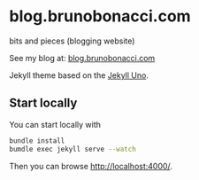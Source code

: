 blog.brunobonacci.com
======================

bits and pieces (blogging website)

See my blog at: [blog.brunobonacci.com](http://blog.brunobonacci.com)

Jekyll theme based on the [Jekyll Uno](https://github.com/joshgerdes/jekyll-uno).

## Start locally

You can start locally with

``` bash
bundle install
bumdle exec jekyll serve --watch
```
Then you can browse [http://localhost:4000/](http://localhost:4000/).
